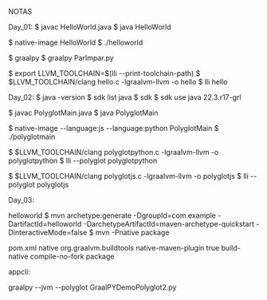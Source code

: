 NOTAS

Day_01:
$ javac HelloWorld.java 
$ java HelloWorld 

$ native-image HelloWorld
$ ./helloworld 

$ graalpy
$ graalpy ParImpar.py 

$ export LLVM_TOOLCHAIN=$(lli --print-toolchain-path)
$ $LLVM_TOOLCHAIN/clang hello.c -lgraalvm-llvm -o hello
$ lli hello

Day_02:
$ java -version
$ sdk list java
$ sdk
$ sdk use java 22.3.r17-grl

$ javac PolyglotMain.java 
$ java PolyglotMain

$ native-image --language:js --language:python PolyglotMain
$ ./polyglotmain 

$ $LLVM_TOOLCHAIN/clang polyglotpython.c -lgraalvm-llvm -o polyglotpython
$ lli --polyglot polyglotpython

$ $LLVM_TOOLCHAIN/clang polyglotjs.c -lgraalvm-llvm -o polyglotjs
$ lli --polyglot polyglotjs

Day_03:

helloworld
$ mvn archetype:generate -DgroupId=com.example -DartifactId=helloworld -DarchetypeArtifactId=maven-archetype-quickstart -DinteractiveMode=false
$ mvn -Pnative package

pom.xml
<profiles>
   <profile>
     <id>native</id>
     <build>
       <plugins>
         <plugin>
           <groupId>org.graalvm.buildtools</groupId>
           <artifactId>native-maven-plugin</artifactId>
           <extensions>true</extensions>
           <executions>
             <execution>
             <id>build-native</id>
               <goals>
                 <goal>compile-no-fork</goal>
               </goals>
               <phase>package</phase>
             </execution>
           </executions>
         </plugin>
       </plugins>
     </build>
   </profile>
 </profiles>

 appcli:
 
 graalpy --jvm --polyglot GraalPYDemoPolyglot2.py 